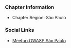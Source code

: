 ### Chapter Information

* Chapter Region: São Paulo

### Social Links
* [Meetup OWASP São Paulo](https://www.meetup.com/pt-BR/OWASP-Sao-Paulo-Chapter/)

